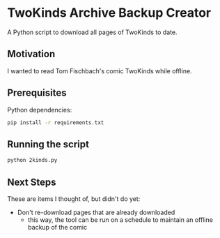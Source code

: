 # TwoKinds Archive Backup Creator


A Python script to download all pages of TwoKinds to date. 

## Motivation
I wanted to read Tom Fischbach's comic TwoKinds while offline.  


## Prerequisites

Python dependencies: 

```bash
pip install -r requirements.txt
```


## Running the script
```bash
python 2kinds.py
```


## Next Steps
These are items I thought of, but didn't do yet:
- Don't re-download pages that are already downloaded
    - this way, the tool can be run on a schedule to maintain an offline backup of the comic


    